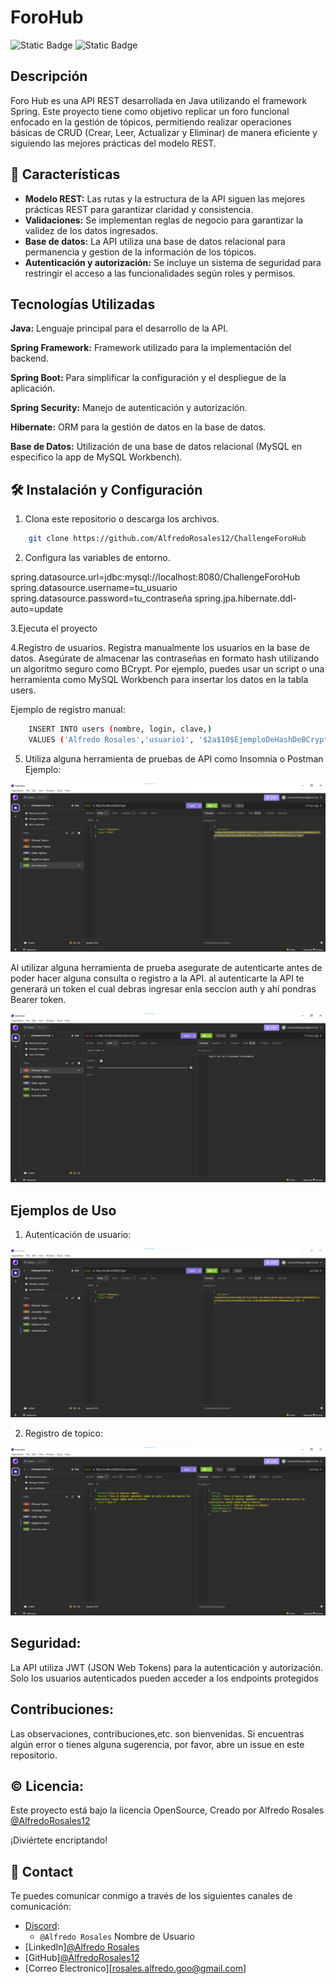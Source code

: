 # ForoHub
![Static Badge](https://img.shields.io/badge/release_date-january-green)
![Static Badge](https://img.shields.io/badge/Status-Under_review-purple)


## Descripción

Foro Hub es una API REST desarrollada en Java utilizando el framework Spring. 
Este proyecto tiene como objetivo replicar un foro funcional enfocado en la gestión de tópicos, permitiendo realizar operaciones básicas de CRUD (Crear, Leer, Actualizar y Eliminar) 
de manera eficiente y siguiendo las mejores prácticas del modelo REST.

## :pencil: Características

- **Modelo REST:** Las rutas y la estructura de la API siguen las mejores prácticas REST para garantizar claridad y consistencia.
- **Validaciones:** Se implementan reglas de negocio para garantizar la validez de los datos ingresados.
- **Base de datos:** La API utiliza una base de datos relacional para permanencia y gestion de la información de los tópicos.
- **Autenticación y autorización:** Se incluye un sistema de seguridad para restringir el acceso a las funcionalidades según roles y permisos.


## Tecnologías Utilizadas

**Java:** Lenguaje principal para el desarrollo de la API.

**Spring Framework:** Framework utilizado para la implementación del backend.

**Spring Boot:** Para simplificar la configuración y el despliegue de la aplicación.

**Spring Security:** Manejo de autenticación y autorización.

**Hibernate:** ORM para la gestión de datos en la base de datos.

**Base de Datos:** Utilización de una base de datos relacional (MySQL en especifico la app de MySQL Workbench).


## :hammer_and_wrench: Instalación y Configuración

1. Clona este repositorio o descarga los archivos.

```bash
    git clone https://github.com/AlfredoRosales12/ChallengeForoHub
``` 

2. Configura las variables de entorno.

spring.datasource.url=jdbc:mysql://localhost:8080/ChallengeForoHub
spring.datasource.username=tu_usuario
spring.datasource.password=tu_contraseña
spring.jpa.hibernate.ddl-auto=update

3.Ejecuta el proyecto

4.Registro de usuarios.
Registra manualmente los usuarios en la base de datos. Asegúrate de almacenar las contraseñas en formato hash utilizando un algoritmo seguro como BCrypt. Por ejemplo, puedes usar un script o una herramienta como MySQL Workbench para insertar los datos en la tabla users.

Ejemplo de registro manual:
```bash
    INSERT INTO users (nombre, login, clave,) 
    VALUES ('Alfredo Rosales','usuario1', '$2a$10$EjemploDeHashDeBCrypt');
``` 

5. Utiliza alguna herramienta de pruebas de API como Insomnia o Postman
Ejemplo:

![Imagen de la pagina](src/assets/img/readme/inicio_insomnia.png)

Al utilizar alguna herramienta de prueba asegurate de autenticarte antes de poder hacer alguna consulta o registro a la API.
al autenticarte la API te generará un token el cual debras ingresar enla seccion auth y ahí pondras Bearer token.

![Imagen de la pagina](src/assets/img/readme/ingresarToken.png)


## Ejemplos de Uso

1. Autenticación de usuario:

![Imagen de la pagina](src/assets/img/readme/autenticacion_token.png)

2. Registro de topico:

![Imagen de la pagina](src/assets/img/readme/registroTopico.png)




## Seguridad: 

La API utiliza JWT (JSON Web Tokens) para la autenticación y autorización. Solo los usuarios autenticados pueden acceder a los endpoints protegidos


## Contribuciones:

Las observaciones, contribuciones,etc.  son bienvenidas. Si encuentras algún error o tienes alguna sugerencia, por favor, abre un issue en este repositorio.

## :copyright: Licencia:

Este proyecto está bajo la licencia OpenSource, Creado por Alfredo Rosales [@AlfredoRosales12](https://github.com/AlfredoRosales12)

¡Diviértete encriptando!

## :iphone: Contact

Te puedes comunicar conmigo a través de los siguientes canales de comunicación:

- [Discord](https://discord.com):
  - `@Alfredo Rosales` Nombre de Usuario
- [LinkedIn][@Alfredo Rosales](https://www.linkedin.com/in/alfredo-rosales-aguilar-5048b0264/)
- [GitHub][@AlfredoRosales12](https://github.com/AlfredoRosales12)
- [Correo Electronico][rosales.alfredo.goo@gmail.com]
